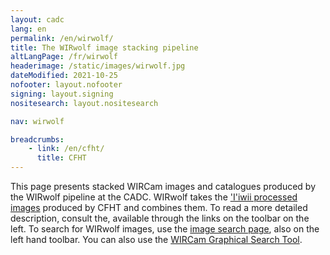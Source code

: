 ```yaml
---
layout: cadc
lang: en
permalink: /en/wirwolf/
title: The WIRwolf image stacking pipeline
altLangPage: /fr/wirwolf
headerimage: /static/images/wirwolf.jpg
dateModified: 2021-10-25
nofooter: layout.nofooter
signing: layout.signing
nositesearch: layout.nositesearch

nav: wirwolf

breadcrumbs:
    - link: /en/cfht/
      title: CFHT
---
```


<p>
    This page presents stacked WIRCam images and catalogues
    produced by the WIRwolf pipeline at the CADC.
    WIRwolf takes the 
    <a rel="external" href="http://www.cfht.hawaii.edu/Instruments/Imaging/WIRCam/IiwiVersion1Doc.html" class="ui-link">'I'iwii
    processed images</a> produced by CFHT and combines them.  To read
    a more detailed description, consult the, available through the
    links on the toolbar on the left.  To search for WIRwolf images,
    use the
    <a href="/en/search/?collection=CFHTWIRWOLF&amp;noexec=true" class="ui-link">image search page</a>, also on the
    left hand toolbar.  You can also use
    the <a href="/en/wirwolf/access/graph.html" class="ui-link">WIRCam Graphical Search Tool</a>.
  </p>
